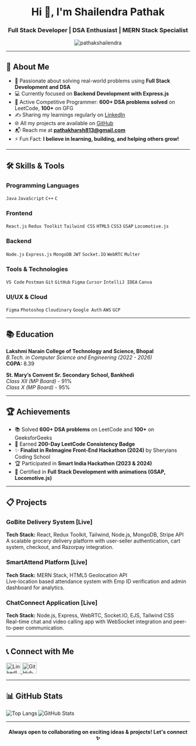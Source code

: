 <h1 align="center">Hi 👋, I'm Shailendra Pathak</h1>
<h3 align="center">Full Stack Developer | DSA Enthusiast | MERN Stack Specialist</h3>

<p align="center">
  <img src="https://komarev.com/ghpvc/?username=pathakshailendra&label=Profile%20views&color=0e75b6&style=flat" alt="pathakshailendra" />
</p>

---

## 🚀 About Me

- 🎯 Passionate about solving real-world problems using **Full Stack Development and DSA**  
- 💻 Currently focused on **Backend Development with Express.js**  
- 🧠 Active Competitive Programmer: **600+ DSA problems solved** on LeetCode, **100+** on GFG  
- ✍️ Sharing my learnings regularly on [LinkedIn](https://www.linkedin.com/in/shailendra-pathak-51a194258/)  
- 🌐 All my projects are available on [GitHub](https://github.com/PathakShailendra)  
- 📬 Reach me at **pathakharsh813@gmail.com**  
- ⚡ Fun Fact: **I believe in learning, building, and helping others grow!**

---

## 🛠 Skills & Tools

### Programming Languages
`Java` `JavaScript` `C++` `C`

### Frontend
`React.js` `Redux Toolkit` `Tailwind CSS` `HTML5` `CSS3` `GSAP` `Locomotive.js`

### Backend
`Node.js` `Express.js` `MongoDB` `JWT` `Socket.IO` `WebRTC` `Multer`

### Tools & Technologies
`VS Code` `Postman` `Git` `GitHub` `Figma` `Cursor` `IntelliJ IDEA` `Canva`

### UI/UX & Cloud
`Figma` `Photoshop` `Cloudinary` `Google Auth` `AWS` `GCP`

---

## 📚 Education

**Lakshmi Narain College of Technology and Science, Bhopal**  
*B.Tech. in Computer Science and Engineering (2022 - 2026)*  
**CGPA:** 8.39

**St. Mary’s Convent Sr. Secondary School, Bankhedi**  
*Class XII (MP Board)* - 91%  
*Class X (MP Board)* - 95%

---

## 🏆 Achievements

- 📚 Solved **600+ DSA problems** on LeetCode and **100+** on GeeksforGeeks
- 🏅 Earned **200-Day LeetCode Consistency Badge**
- ✨ **Finalist in ReImagine Front-End Hackathon (2024)** by Sheryians Coding School
- 🏆 Participated in **Smart India Hackathon (2023 & 2024)**
- 🎨 Certified in **Full Stack Development with animations (GSAP, Locomotive.js)**

---

## 📋 Projects

### GoBite Delivery System [Live]
**Tech Stack:** React, Redux Toolkit, Tailwind, Node.js, MongoDB, Stripe API  
A scalable grocery delivery platform with user-seller authentication, cart system, checkout, and Razorpay integration.

### SmartAttend Platform [Live]
**Tech Stack:** MERN Stack, HTML5 Geolocation API  
Live-location based attendance system with Emp ID verification and admin dashboard for analytics.

### ChatConnect Application [Live]
**Tech Stack:** Node.js, Express, WebRTC, Socket.IO, EJS, Tailwind CSS  
Real-time chat and video calling app with WebSocket integration and peer-to-peer communication.

---

## 📞 Connect with Me

<p align="left">
  <a href="https://www.linkedin.com/in/shailendra-pathak-51a194258/" target="_blank">
    <img src="https://cdn.jsdelivr.net/npm/simple-icons@3.1.0/icons/linkedin.svg" alt="LinkedIn" height="30" width="40" />
  </a>
  <a href="https://github.com/PathakShailendra" target="_blank">
    <img src="https://cdn.jsdelivr.net/npm/simple-icons@3.1.0/icons/github.svg" alt="GitHub" height="30" width="40" />
  </a>
</p>

---

## 📊 GitHub Stats

<p>
  <img align="left" src="https://github-readme-stats.vercel.app/api/top-langs?username=pathakshailendra&show_icons=true&locale=en&layout=compact" alt="Top Langs" />
</p>

<p>
  <img align="center" src="https://github-readme-stats.vercel.app/api?username=pathakshailendra&show_icons=true&locale=en" alt="GitHub Stats" />
</p>

---

<h4 align="center">Always open to collaborating on exciting ideas & projects! Let's connect ✨</h4>

